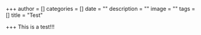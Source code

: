 +++
author = []
categories = []
date = ""
description = ""
image = ""
tags = []
title = "Test"

+++
This is a test!!!